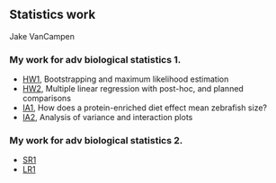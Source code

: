 ## Statistics work

Jake VanCampen

### My work for adv biological statistics 1.

* [HW1](https://jakevc.github.io/stats/hws/HW1.html), Bootstrapping and maximum likelihood estimation
* [HW2](https://jakevc.github.io/stats/hws/hw2.html), Multiple linear regression with post-hoc, and planned comparisons
* [IA1](https://jakevc.github.io/stats/hws/IA1.html), How does a protein-enriched diet effect mean zebrafish size?
* [IA2](https://jakevc.github.io/stats/hws/IA2.html), Analysis of variance and interaction plots

### My work for adv biological statistics 2.

* [SR1](https://jakevc.github.io/stats/hws/IA2.html)
* [LR1](https://jakevc.github.io/stats/hws/IA2.html)

